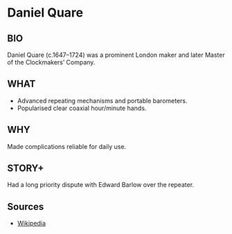 # Daniel Quare

## BIO
Daniel Quare (c.1647–1724) was a prominent London maker and later Master of the Clockmakers’ Company.

## WHAT
- Advanced repeating mechanisms and portable barometers.
- Popularised clear coaxial hour/minute hands.

## WHY
Made complications reliable for daily use.

## STORY+
Had a long priority dispute with Edward Barlow over the repeater.

## Sources

- [Wikipedia](https://en.wikipedia.org/wiki/Daniel_Quare)
